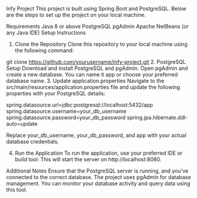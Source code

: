 Infy Project
This project is built using Spring Boot and PostgreSQL. Below are the steps to set up the project on your local machine.

Requirements
Java 8 or above
PostgreSQL
pgAdmin
Apache NetBeans (or any Java IDE)
Setup Instructions
1. Clone the Repository
Clone this repository to your local machine using the following command:

git clone https://github.com/yourusername/infy-project.git
2. PostgreSQL Setup
Download and install PostgreSQL and pgAdmin.
Open pgAdmin and create a new database. You can name it app or choose your preferred database name.
3. Update application.properties
Navigate to the src/main/resources/application.properties file and update the following properties with your PostgreSQL details:

spring.datasource.url=jdbc:postgresql://localhost:5432/app
spring.datasource.username=your_db_username
spring.datasource.password=your_db_password
spring.jpa.hibernate.ddl-auto=update

Replace your_db_username, your_db_password, and app with your actual database credentials.

4. Run the Application
To run the application, use your preferred IDE or build tool:
This will start the server on http://localhost:8080.

Additional Notes
Ensure that the PostgreSQL server is running, and you've connected to the correct database.
The project uses pgAdmin for database management. You can monitor your database activity and query data using this tool.
